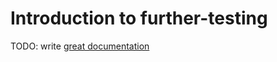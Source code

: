 # Introduction to further-testing

TODO: write [great documentation](http://jacobian.org/writing/what-to-write/)
